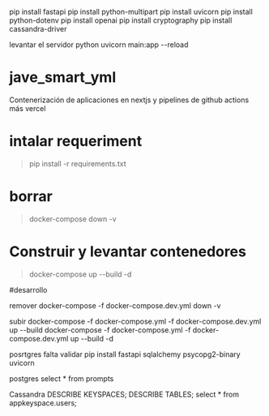 pip install fastapi
pip install python-multipart
pip install uvicorn
pip install python-dotenv
pip install openai
pip install cryptography
pip install cassandra-driver


levantar el servidor python
uvicorn main:app --reload




# jave_smart_yml
 Contenerización de aplicaciones en nextjs y pipelines de github actions más vercel 

# intalar requeriment
> pip install -r requirements.txt

# borrar
> docker-compose down -v   
# Construir y levantar contenedores
> docker-compose up --build -d

#desarrollo

remover
docker-compose -f docker-compose.dev.yml down -v

subir
docker-compose -f docker-compose.yml -f docker-compose.dev.yml up --build
docker-compose -f docker-compose.yml -f docker-compose.dev.yml up --build -d


posrtgres falta validar
pip install fastapi sqlalchemy psycopg2-binary uvicorn


postgres
select * from prompts

Cassandra
DESCRIBE KEYSPACES;
DESCRIBE TABLES;
select * from appkeyspace.users;